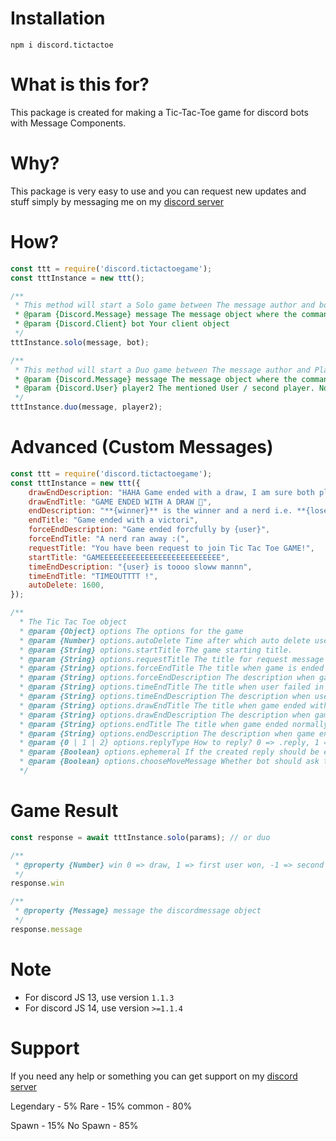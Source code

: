 # Installation
```
npm i discord.tictactoe
```

# What is this for?
This package is created for making a Tic-Tac-Toe game for discord bots with Message Components.

# Why?
This package is very easy to use and you can request new updates and stuff simply by messaging me on my [discord server](https://discord.gg/XYnMTQNTFh)

# How?
```js
const ttt = require('discord.tictactoegame');
const tttInstance = new ttt();

/**
 * This method will start a Solo game between The message author and bot, everything is automatic <3
 * @param {Discord.Message} message The message object where the command was used
 * @param {Discord.Client} bot Your client object
 */
tttInstance.solo(message, bot);

/**
 * This method will start a Duo game between The message author and Player 2, everything is automatic <3
 * @param {Discord.Message} message The message object where the command was used
 * @param {Discord.User} player2 The mentioned User / second player. Note it should be a discord user Object not guild member object
 */
tttInstance.duo(message, player2);
```

# Advanced (Custom Messages)
```js
const ttt = require('discord.tictactoegame');
const tttInstance = new ttt({
    drawEndDescription: "HAHA Game ended with a draw, I am sure both player are nerds.",
    drawEndTitle: "GAME ENDED WITH A DRAW 🦕",
    endDescription: "**{winner}** is the winner and a nerd i.e. **{loser}** is the loser",
    endTitle: "Game ended with a victori",
    forceEndDescription: "Game ended forcfully by {user}",
    forceEndTitle: "A nerd ran away :(",
    requestTitle: "You have been request to join Tic Tac Toe GAME!",
    startTitle: "GAMEEEEEEEEEEEEEEEEEEEEEEEEEEE",
    timeEndDescription: "{user} is toooo sloww mannn",
    timeEndTitle: "TIMEOUTTTT !",
    autoDelete: 1600,
});

/**
  * The Tic Tac Toe object
  * @param {Object} options The options for the game
  * @param {Number} options.autoDelete Time after which auto delete useless bot messages.
  * @param {String} options.startTitle The game starting title.
  * @param {String} options.requestTitle The title for request message in user DM.
  * @param {String} options.forceEndTitle The title when game is ended forcefully
  * @param {String} options.forceEndDescription The description when game is ended forcefully
  * @param {String} options.timeEndTitle The title when user failed in choosing their move.
  * @param {String} options.timeEndDescription The description when user failed in choosing their move.
  * @param {String} options.drawEndTitle The title when game ended with a draw.
  * @param {String} options.drawEndDescription The description when game ended with a draw.
  * @param {String} options.endTitle The title when game ended normally.
  * @param {String} options.endDescription The description when game ended normally.
  * @param {0 | 1 | 2} options.replyType How to reply? 0 => .reply, 1 => editReply, 2 => followUp
  * @param {Boolean} options.ephemeral If the created reply should be ephemeral.
  * @param {Boolean} options.chooseMoveMessage Whether bot should ask the player to choose move
  */
```

# Game Result
```js
const response = await tttInstance.solo(params); // or duo

/**
 * @property {Number} win 0 => draw, 1 => first user won, -1 => second user won
 */
response.win

/**
 * @property {Message} message the discordmessage object
 */
response.message
```

# Note
- For discord JS 13, use version `1.1.3`
- For discord JS 14, use version `>=1.1.4`

# Support
If you need any help or something you can get support on my [discord server](https://discord.gg/XYnMTQNTFh)


Legendary - 5% 
Rare - 15%
common - 80%


Spawn - 15%
No Spawn - 85%